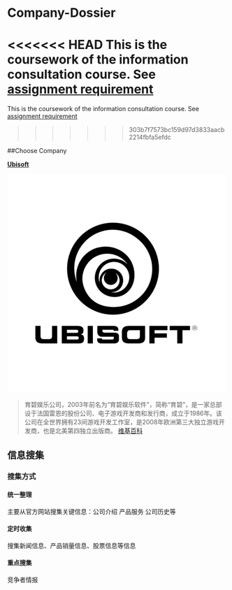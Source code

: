 # Company-Dossier

<<<<<<< HEAD
This is the coursework of the information consultation course. See [assignment requirement ]( /CompanyDossierBuilding.md)
=======
This is the coursework of the information consultation course. See [assignment requirement ](/Company%20Dossier%20Building.md)
>>>>>>> 303b7f7573bc159d97d3833aacb2214fbfa5efdc

##Choose Company

**[Ubisoft](http://www.ubisoft.com)** 

![Ubisoft Logo](src/ubisoftlogo.png)

> 育碧娱乐公司，2003年前名为“育碧娱乐软件”，简称“育碧”，是一家总部设于法国雷恩的股份公司、电子游戏开发商和发行商，成立于1986年。该公司在全世界拥有23间游戏开发工作室，是2008年欧洲第三大独立游戏开发商，也是北美第四独立出版商。 [维基百科](https://zh.wikipedia.org/zh-cn/%E8%82%B2%E7%A2%A7)

## 信息搜集

### 搜集方式

#### 统一整理

主要从官方网站搜集关键信息：公司介绍 产品服务 公司历史等

#### 定时收集

搜集新闻信息、产品销量信息、股票信息等信息

#### 重点搜集

竞争者情报